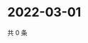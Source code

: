 # 2022-03-01

共 0 条

<!-- BEGIN WEIBO -->
<!-- 最后更新时间 Tue Mar 01 2022 17:00:28 GMT+0800 (China Standard Time) -->

<!-- END WEIBO -->
